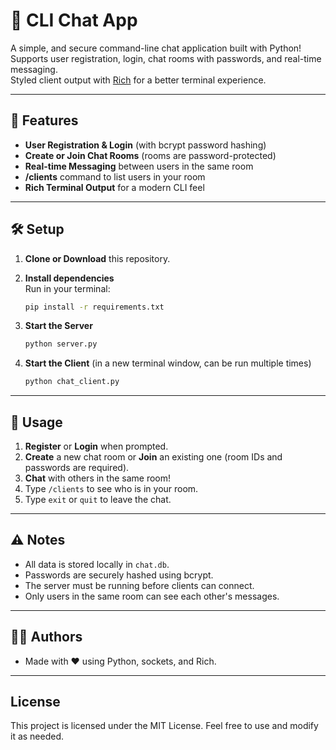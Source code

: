 # 💬 CLI Chat App

A simple, and secure command-line chat application built with Python!  
Supports user registration, login, chat rooms with passwords, and real-time messaging.  
Styled client output with [Rich](https://github.com/Textualize/rich) for a better terminal experience.

---

## 🚀 Features

- **User Registration & Login** (with bcrypt password hashing)
- **Create or Join Chat Rooms** (rooms are password-protected)
- **Real-time Messaging** between users in the same room
- **/clients** command to list users in your room
- **Rich Terminal Output** for a modern CLI feel

---

## 🛠️ Setup

1. **Clone or Download** this repository.

2. **Install dependencies**  
   Run in your terminal:

   ```bash
   pip install -r requirements.txt
   ```

3. **Start the Server**  

   ```bash
   python server.py
   ```

4. **Start the Client** (in a new terminal window, can be run multiple times)

   ```bash
   python chat_client.py
   ```

---

## 💬 Usage

1. **Register** or **Login** when prompted.
2. **Create** a new chat room or **Join** an existing one (room IDs and passwords are required).
3. **Chat** with others in the same room!
4. Type `/clients` to see who is in your room.
5. Type `exit` or `quit` to leave the chat.

---

## ⚠️ Notes

- All data is stored locally in `chat.db`.
- Passwords are securely hashed using bcrypt.
- The server must be running before clients can connect.
- Only users in the same room can see each other's messages.

---

## 🧑‍💻 Authors

- Made with ❤️ using Python, sockets, and Rich.

---

## License

This project is licensed under the MIT License. Feel free to use and modify it as needed.
